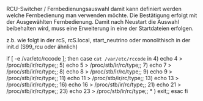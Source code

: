 RCU-Switcher / Fernbedienungsauswahl
damit kann definiert werden welche Fernbedienung man verwenden möchte. Die Bestätigung erfolgt mit
der Ausgewählten Fernbedienung. Damit nach Neustart die Auswahl beibehalten wird, muss eine Erweiterung
in eine der Startdateien erfolgen.

z.b. wie folgt in der rcS, rcS.local, start_neutrino  oder monolithisch in der init.d (S99_rcu oder ähnlich)

if [ -e /var/etc/rccode ]; then
	case `cat /var/etc/rccode` in
		4) echo 4 > /proc/stb/ir/rc/type;;
		5) echo 5 > /proc/stb/ir/rc/type;;
		7) echo 7 > /proc/stb/ir/rc/type;;
		8) echo 8 > /proc/stb/ir/rc/type;;
		9) echo 9 > /proc/stb/ir/rc/type;;
		11) echo 11 > /proc/stb/ir/rc/type;;
		13) echo 13 > /proc/stb/ir/rc/type;;
		16) echo 16 > /proc/stb/ir/rc/type;;
		21) echo 21 > /proc/stb/ir/rc/type;;
		23) echo 23 > /proc/stb/ir/rc/type;;
		* ) exit;;
	esac
fi

